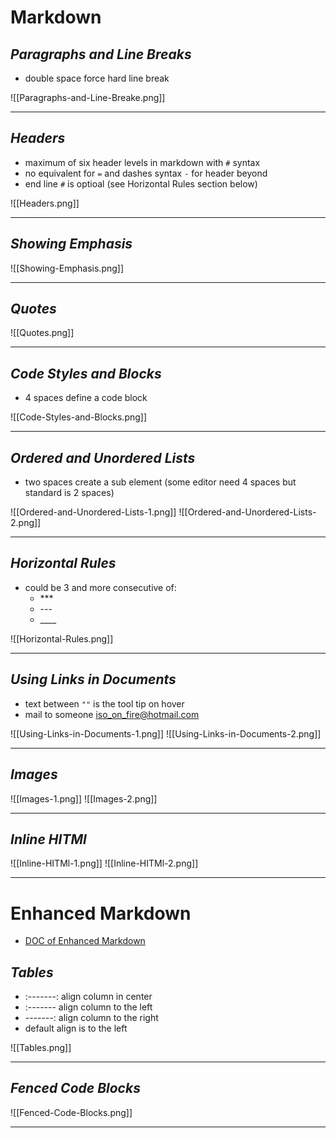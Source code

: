 # Markdown

## _Paragraphs and Line Breaks_

- double space force hard line break

![[Paragraphs-and-Line-Breake.png]]

---

## _Headers_

- maximum of six header levels in markdown with `#` syntax
- no equivalent for `=` and dashes syntax `-` for header beyond
- end line `#` is optioal (see Horizontal Rules section below)

![[Headers.png]]

---

## _Showing Emphasis_

![[Showing-Emphasis.png]]

---

## _Quotes_

![[Quotes.png]]

---

## _Code Styles and Blocks_

- 4 spaces define a code block

![[Code-Styles-and-Blocks.png]]

---

## _Ordered and Unordered Lists_

- two spaces create a sub element (some editor need 4 spaces but standard is 2 spaces)

![[Ordered-and-Unordered-Lists-1.png]]
![[Ordered-and-Unordered-Lists-2.png]]

---

## _Horizontal Rules_

- could be 3 and more consecutive of:
  - \*\*\*
  - \-\-\-
  - \_\_\_\_

![[Horizontal-Rules.png]]

---

## _Using Links in Documents_

- text between `""` is the tool tip on hover
- mail to someone <iso_on_fire@hotmail.com>

![[Using-Links-in-Documents-1.png]]
![[Using-Links-in-Documents-2.png]]

---

## _Images_

![[Images-1.png]]
![[Images-2.png]]

---

## _Inline HITMl_

![[Inline-HITMl-1.png]]
![[Inline-HITMl-2.png]]

---

# Enhanced Markdown

- [DOC of Enhanced Markdown](https://www.markdownguide.org/extended-syntax/ "Enhanced Markdown")

## _Tables_

- :-------: align column in center
- :------- align column to the left
- -------: align column to the right
- default align is to the left

![[Tables.png]]

---

## _Fenced Code Blocks_

![[Fenced-Code-Blocks.png]]

---
